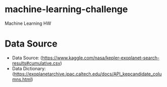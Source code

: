 # machine-learning-challenge
Machine Learning HW

# Data Source
* Data Source: (https://www.kaggle.com/nasa/kepler-exoplanet-search-results#cumulative.csv)
* Data Dictionary: (https://exoplanetarchive.ipac.caltech.edu/docs/API_kepcandidate_columns.html)





